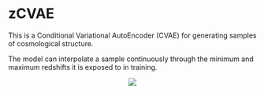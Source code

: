 # zCVAE

This is a Conditional Variational AutoEncoder (CVAE) for generating samples of cosmological structure. 

The model can interpolate a sample continuously through the minimum and maximum redshifts it is exposed to in training.

<p align="center">
  <img src="https://github.com/homerjed/zCVAE/blob/main/imgs/z_anim.gif" />
</p>

<!--![z_interpolation](https://github.com/homerjed/zCVAE/blob/main/imgs/z_anim.gif)-->
